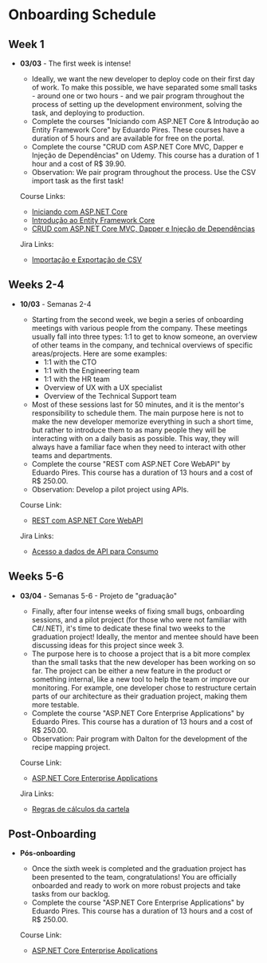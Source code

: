 # Onboarding Schedule

## Week 1

- **03/03** - The first week is intense!
  - Ideally, we want the new developer to deploy code on their first day of work. To make this possible, we have separated some small tasks - around one or two hours - and we pair program throughout the process of setting up the development environment, solving the task, and deploying to production.
  - Complete the courses "Iniciando com ASP.NET Core & Introdução ao Entity Framework Core" by Eduardo Pires. These courses have a duration of 5 hours and are available for free on the portal.
  - Complete the course "CRUD com ASP.NET Core MVC, Dapper e Injeção de Dependências" on Udemy. This course has a duration of 1 hour and a cost of R$ 39.90.
  - Observation: We pair program throughout the process. Use the CSV import task as the first task!

  Course Links:
  - [Iniciando com ASP.NET Core](course-link)
  - [Introdução ao Entity Framework Core](course-link)
  - [CRUD com ASP.NET Core MVC, Dapper e Injeção de Dependências](course-link)

  Jira Links:
  - [Importação e Exportação de CSV](jira-link)

## Weeks 2-4

- **10/03** - Semanas 2-4
  - Starting from the second week, we begin a series of onboarding meetings with various people from the company. These meetings usually fall into three types: 1:1 to get to know someone, an overview of other teams in the company, and technical overviews of specific areas/projects. Here are some examples:
    - 1:1 with the CTO
    - 1:1 with the Engineering team
    - 1:1 with the HR team
    - Overview of UX with a UX specialist
    - Overview of the Technical Support team
  - Most of these sessions last for 50 minutes, and it is the mentor's responsibility to schedule them. The main purpose here is not to make the new developer memorize everything in such a short time, but rather to introduce them to as many people they will be interacting with on a daily basis as possible. This way, they will always have a familiar face when they need to interact with other teams and departments.
  - Complete the course "REST com ASP.NET Core WebAPI" by Eduardo Pires. This course has a duration of 13 hours and a cost of R$ 250.00.
  - Observation: Develop a pilot project using APIs.

  Course Link:
  - [REST com ASP.NET Core WebAPI](course-link)

  Jira Links:
  - [Acesso a dados de API para Consumo](jira-link)

## Weeks 5-6

- **03/04** - Semanas 5-6 - Projeto de "graduação"
  - Finally, after four intense weeks of fixing small bugs, onboarding sessions, and a pilot project (for those who were not familiar with C#/.NET), it's time to dedicate these final two weeks to the graduation project! Ideally, the mentor and mentee should have been discussing ideas for this project since week 3.
  - The purpose here is to choose a project that is a bit more complex than the small tasks that the new developer has been working on so far. The project can be either a new feature in the product or something internal, like a new tool to help the team or improve our monitoring. For example, one developer chose to restructure certain parts of our architecture as their graduation project, making them more testable.
  - Complete the course "ASP.NET Core Enterprise Applications" by Eduardo Pires. This course has a duration of 13 hours and a cost of R$ 250.00.
  - Observation: Pair program with Dalton for the development of the recipe mapping project.

  Course Link:
  - [ASP.NET Core Enterprise Applications](course-link)

  Jira Links:
  - [Regras de cálculos da cartela](jira-link)

## Post-Onboarding

- **Pós-onboarding**
  - Once the sixth week is completed and the graduation project has been presented to the team, congratulations! You are officially onboarded and ready to work on more robust projects and take tasks from our backlog.
  - Complete the course "ASP.NET Core Enterprise Applications" by Eduardo Pires. This course has a duration of 13 hours and a cost of R$ 250.00.

  Course Link:
  - [ASP.NET Core Enterprise Applications](course-link)

